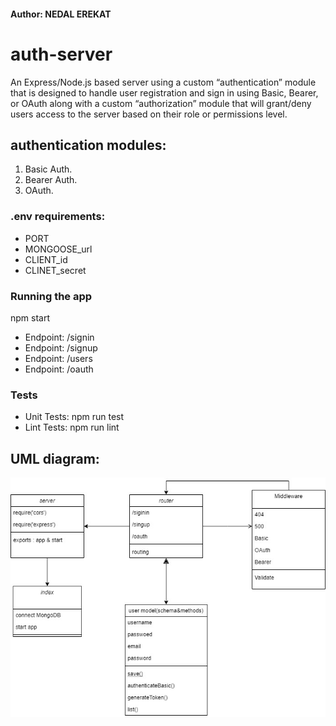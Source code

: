 #### Author: NEDAL EREKAT
# auth-server

An Express/Node.js based server using a custom “authentication” module that is designed to handle user registration and sign in using Basic, Bearer, or OAuth along with a custom “authorization” module that will grant/deny users access to the server based on their role or permissions level.

## authentication modules:
1. Basic Auth.
2. Bearer Auth.
3. OAuth.

### .env requirements:
- PORT
- MONGOOSE_url
- CLIENT_id
- CLINET_secret

### Running the app
npm start
- Endpoint: /signin
- Endpoint: /signup
- Endpoint: /users
- Endpoint: /oauth

### Tests
- Unit Tests: npm run test
- Lint Tests: npm run lint


## UML diagram:
![](./assets/OAuth.jpg)